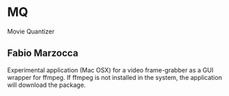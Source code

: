 # MQ
Movie Quantizer

Fabio Marzocca
----------------------------------------


Experimental application (Mac OSX) for a video frame-grabber as a GUI wrapper for ffmpeg.
If ffmpeg is not installed in the system, the application will download the package.



